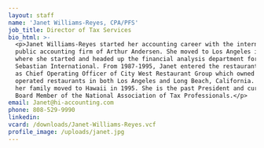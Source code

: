 ```yaml
---
layout: staff
name: 'Janet Williams-Reyes, CPA/PFS'
job_title: Director of Tax Services
bio_html: >-
  <p>Janet Williams-Reyes started her accounting career with the international
  public accounting firm of Arthur Andersen. She moved to Los Angeles in 1984
  where she started and headed up the financial analysis department for
  Sebastian International. From 1987-1995, Janet entered the restaurant industry
  as Chief Operating Officer of City West Restaurant Group which owned and
  operated restaurants in both Los Angeles and Long Beach, California. She and
  her family moved to Hawaii in 1995. She is the past President and current
  Board Member of the National Association of Tax Professionals.</p>
email: Janet@hi-accounting.com
phone: 808-529-9990
linkedin:
vcard: /downloads/Janet-Williams-Reyes.vcf
profile_image: /uploads/janet.jpg
---
```


